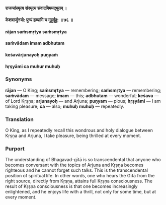 #### राजन्संस्मृत्य संस्मृत्य संवादमिममद्भुतम् ।
#### केशवार्जुनयो: पुण्यं हृष्यामि च मुहुर्मुहु: ॥ ७६ ॥

#### rājan saṁsmṛtya saṁsmṛtya
#### saṁvādam imam adbhutam
#### keśavārjunayoḥ puṇyaṁ
#### hṛṣyāmi ca muhur muhuḥ

### Synonyms

**rājan** — O King; **saṁsmṛtya** — remembering; **saṁsmṛtya** — remembering; **saṁvādam** — message; **imam** — this; **adbhutam** — wonderful; **keśava** — of Lord Kṛṣṇa; **arjunayoḥ** — and Arjuna; **puṇyam** — pious; **hṛṣyāmi** — I am taking pleasure; **ca** — also; **muhuḥ** **muhuḥ** — repeatedly.

### Translation

O King, as I repeatedly recall this wondrous and holy dialogue between Kṛṣṇa and Arjuna, I take pleasure, being thrilled at every moment.

### Purport

The understanding of Bhagavad-gītā is so transcendental that anyone who becomes conversant with the topics of Arjuna and Kṛṣṇa becomes righteous and he cannot forget such talks. This is the transcendental position of spiritual life. In other words, one who hears the Gītā from the right source, directly from Kṛṣṇa, attains full Kṛṣṇa consciousness. The result of Kṛṣṇa consciousness is that one becomes increasingly enlightened, and he enjoys life with a thrill, not only for some time, but at every moment.